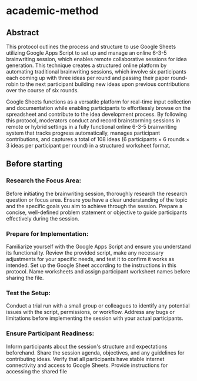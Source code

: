 # academic-method

## Abstract
This protocol outlines the process and structure to use Google Sheets utilizing Google Apps Script to set up and manage an online 6-3-5 brainwriting session, which enables remote collaborative sessions for idea generation. This technique creates a structured online platform by automating traditional brainwriting sessions, which involve six participants each coming up with three ideas per round and passing their paper round-robin to the next participant  building new ideas upon previous contributions over the course of six rounds. 

Google Sheets functions as a versatile platform for real-time input collection and documentation while enabling participants to effortlessly browse on the spreadsheet and contribute to the idea development process. By following this protocol, moderators conduct and record brainstorming sessions in remote or hybrid settings in a fully functional online 6-3-5 brainwriting system that tracks progress automatically, manages participant contributions, and captures a total of 108 ideas (6 participants × 6 rounds × 3 ideas per participant per round) in a structured worksheet format.


## Before starting
### Research the Focus Area:
Before initiating the brainwriting session, thoroughly research the research question or focus area. Ensure you have a clear understanding of the topic and the specific goals you aim to achieve through the session.
Prepare a concise, well-defined problem statement or objective to guide participants effectively during the session.

### Prepare for Implementation:
Familiarize yourself with the Google Apps Script and ensure you understand its functionality. Review the provided script, make any necessary adjustments for your specific needs, and test it to confirm it works as intended.
Set up the Google Sheet according to the instructions in this protocol. Name worksheets and assign participant worksheet names before sharing the file.

### Test the Setup:
Conduct a trial run with a small group or colleagues to identify any potential issues with the script, permissions, or workflow. Address any bugs or limitations before implementing the session with your actual participants.

### Ensure Participant Readiness:
Inform participants about the session's structure and expectations beforehand. Share the session agenda, objectives, and any guidelines for contributing ideas.
Verify that all participants have stable internet connectivity and access to Google Sheets. Provide instructions for accessing the shared file
